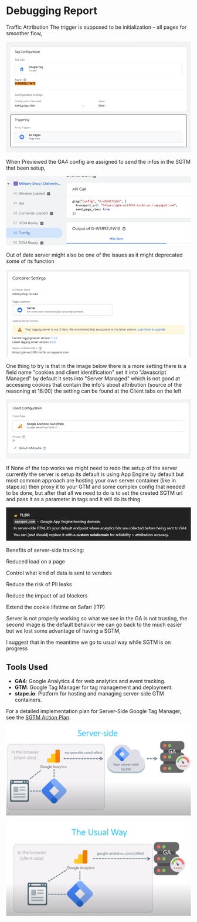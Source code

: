# Debugging Report

Traffic Attribution
The trigger is supposed to be initialization – all pages for smoother flow,

![Image 1](images/image_1.png)

When Previewed the GA4 config are assigned to send the infos in the SGTM that been setup,

![Image 2](images/image_2.png)

Out of date server might also be one of the issues as it might deprecated some of its function

![Image 3](images/image_3.png)

One thing to try is that in the image below there is a more setting there is a field name "cookies and client identification" set it into "Javascript Managed" by default it sets into "Server Managed" which is not good at accessing cookies that contain the info's about attribution (source of the reasoning at 18:00) the setting can be found at the Client tabs on the left

![Image 4](images/image_4.png)

If None of the top works we might need to redo the setup of the server currently the server is setup its default is using App Engine by default but most common approach are hosting your own server container (like in stape.io) then proxy it to your GTM and some complex config that needed to be done, but after that all we need to do is to set the created SGTM url and pass it as a parameter in tags and it will do its thing

![Image 5](images/image_5.png)

Benefits of server-side tracking:

Reduced load on a page

Control what kind of data is sent to vendors

Reduce the risk of PII leaks

Reduce the impact of ad blockers

Extend the cookie lifetime on Safari (ITP)

Server is not properly working so what we see in the GA is not trusting, the second image is the default behavior we can go back to the much easier but we lost some advantage of having a SGTM,

I suggest that in the meantime we go to usual way while SGTM is on progress

## Tools Used

- **GA4**: Google Analytics 4 for web analytics and event tracking.
- **GTM**: Google Tag Manager for tag management and deployment.
- **stape.io**: Platform for hosting and managing server-side GTM containers.

For a detailed implementation plan for Server-Side Google Tag Manager, see the [SGTM Action Plan](SGTM_ACTION_PLAN.md).

![Image 6](images/image_6.png)

![Image 7](images/image_7.png)